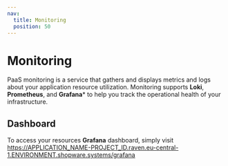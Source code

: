 ```yaml
---
nav:
  title: Monitoring
  position: 50
---
```


# Monitoring

PaaS monitoring is a service that gathers and displays metrics and logs about your application resource utilization. Monitoring supports **Loki**, **Prometheus**, and **Grafana*** to help you track the operational health of your infrastructure.

## Dashboard

To access your resources **Grafana** dashboard, simply visit https://APPLICATION_NAME-PROJECT_ID.raven.eu-central-1.ENVIRONMENT.shopware.systems/grafana
